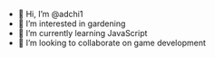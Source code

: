- 👋 Hi, I’m @adchi1
- 🌱 I’m interested in gardening
- 📝 I’m currently learning JavaScript
- 🤝 I’m looking to collaborate on game development

<!---
adchi1/adchi1 is a ✨ special ✨ repository because its `README.md` (this file) appears on your GitHub profile.
You can click the Preview link to take a look at your changes.
--->
